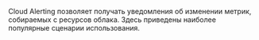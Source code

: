 Cloud Alerting позволяет получать уведомления об изменении метрик, собираемых с ресурсов облака. Здесь приведены наиболее популярные сценарии использования.
